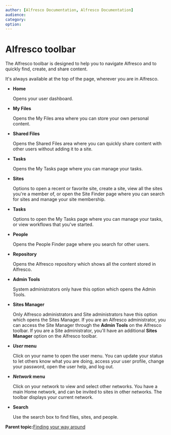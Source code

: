 ```yaml
---
author: [Alfresco Documentation, Alfresco Documentation]
audience: 
category: 
option: 
---
```


# Alfresco toolbar

The Alfresco toolbar is designed to help you to navigate Alfresco and to quickly find, create, and share content.

It's always available at the top of the page, wherever you are in Alfresco.

-   ****Home****

    Opens your user dashboard.

-   ****My Files****

    Opens the My Files area where you can store your own personal content.

-   ****Shared Files****

    Opens the Shared Files area where you can quickly share content with other users without adding it to a site.

-   ****Tasks****

    Opens the My Tasks page where you can manage your tasks.

-   ****Sites****

    Options to open a recent or favorite site, create a site, view all the sites you're a member of, or open the Site Finder page where you can search for sites and manage your site membership.

-   ****Tasks****

    Options to open the My Tasks page where you can manage your tasks, or view workflows that you've started.

-   ****People****

    Opens the People Finder page where you search for other users.

-   ****Repository****

    Opens the Alfresco repository which shows all the content stored in Alfresco.

-   ****Admin Tools****

    System administrators only have this option which opens the Admin Tools.

-   ****Sites Manager****

    Only Alfresco administrators and Site administrators have this option which opens the Sites Manager. If you are an Alfresco administrator, you can access the Site Manager through the **Admin Tools** on the Alfresco toolbar. If you are a Site administrator, you'll have an additional **Sites Manager** option on the Alfresco toolbar.

-   ***User* menu**

    Click on your name to open the user menu. You can update your status to let others know what you are doing, access your user profile, change your password, open the user help, and log out.

-   ***Network* menu**

    Click on your network to view and select other networks. You have a main Home network, and can be invited to sites in other networks. The toolbar displays your current network.

-   **Search**

    Use the search box to find files, sites, and people.


**Parent topic:**[Finding your way around](../concepts/sh-uh-introduction.md)

